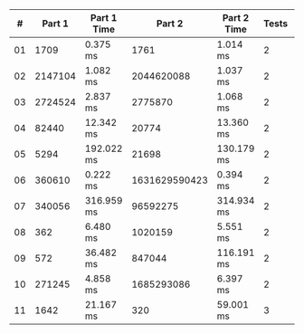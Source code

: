 <table>
<thead>
<tr><th>#  </th><th>Part 1  </th><th>Part 1 Time  </th><th>Part 2       </th><th>Part 2 Time  </th><th>Tests  </th><th>Tests Time  </th></tr>
</thead>
<tbody>
<tr><td>01 </td><td>1709    </td><td>0.375 ms     </td><td>1761         </td><td>1.014 ms     </td><td>2      </td><td>1.306 ms    </td></tr>
<tr><td>02 </td><td>2147104 </td><td>1.082 ms     </td><td>2044620088   </td><td>1.037 ms     </td><td>2      </td><td>2.001 ms    </td></tr>
<tr><td>03 </td><td>2724524 </td><td>2.837 ms     </td><td>2775870      </td><td>1.068 ms     </td><td>2      </td><td>3.598 ms    </td></tr>
<tr><td>04 </td><td>82440   </td><td>12.342 ms    </td><td>20774        </td><td>13.360 ms    </td><td>2      </td><td>21.631 ms   </td></tr>
<tr><td>05 </td><td>5294    </td><td>192.022 ms   </td><td>21698        </td><td>130.179 ms   </td><td>2      </td><td>303.805 ms  </td></tr>
<tr><td>06 </td><td>360610  </td><td>0.222 ms     </td><td>1631629590423</td><td>0.394 ms     </td><td>2      </td><td>0.995 ms    </td></tr>
<tr><td>07 </td><td>340056  </td><td>316.959 ms   </td><td>96592275     </td><td>314.934 ms   </td><td>2      </td><td>614.546 ms  </td></tr>
<tr><td>08 </td><td>362     </td><td>6.480 ms     </td><td>1020159      </td><td>5.551 ms     </td><td>2      </td><td>13.077 ms   </td></tr>
<tr><td>09 </td><td>572     </td><td>36.482 ms    </td><td>847044       </td><td>116.191 ms   </td><td>2      </td><td>118.743 ms  </td></tr>
<tr><td>10 </td><td>271245  </td><td>4.858 ms     </td><td>1685293086   </td><td>6.397 ms     </td><td>2      </td><td>8.571 ms    </td></tr>
<tr><td>11 </td><td>1642    </td><td>21.167 ms    </td><td>320          </td><td>59.001 ms    </td><td>3      </td><td>124.051 ms  </td></tr>
</tbody>
</table>